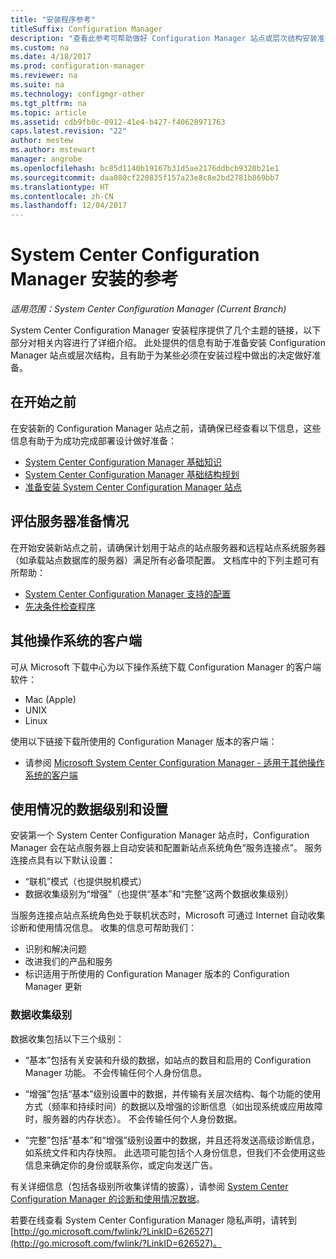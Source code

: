 ```yaml
---
title: "安装程序参考"
titleSuffix: Configuration Manager
description: "查看此参考可帮助做好 Configuration Manager 站点或层次结构安装准备。"
ms.custom: na
ms.date: 4/18/2017
ms.prod: configuration-manager
ms.reviewer: na
ms.suite: na
ms.technology: configmgr-other
ms.tgt_pltfrm: na
ms.topic: article
ms.assetid: cdb9fb0c-0912-41e4-b427-f40620971763
caps.latest.revision: "22"
author: mestew
ms.author: mstewart
manager: angrobe
ms.openlocfilehash: bc85d1140b19167b31d5ae2176ddbcb9320b21e1
ms.sourcegitcommit: daa080cf220835f157a23e8c8e2bd2781b869bb7
ms.translationtype: HT
ms.contentlocale: zh-CN
ms.lasthandoff: 12/04/2017
---
```

# <a name="reference-for-system-center-configuration-manager-setup"></a>System Center Configuration Manager 安装的参考

*适用范围：System Center Configuration Manager (Current Branch)*

System Center Configuration Manager 安装程序提供了几个主题的链接，以下部分对相关内容进行了详细介绍。 此处提供的信息有助于准备安装 Configuration Manager 站点或层次结构，且有助于为某些必须在安装过程中做出的决定做好准备。  


##  <a name="bkmk_start"></a> 在开始之前  
在安装新的 Configuration Manager 站点之前，请确保已经查看以下信息，这些信息有助于为成功完成部署设计做好准备：  

-   [System Center Configuration Manager 基础知识](../../../../core/understand/fundamentals.md)  
-   [System Center Configuration Manager 基础结构规划](../../../plan-design/network/configure-firewalls-ports-domains.md)  
-   [准备安装 System Center Configuration Manager 站点](prepare-to-install-sites.md)  

##  <a name="bkmk_assess"></a> 评估服务器准备情况  
在开始安装新站点之前，请确保计划用于站点的站点服务器和远程站点系统服务器（如承载站点数据库的服务器）满足所有必备项配置。 文档库中的下列主题可有所帮助：  

-   [System Center Configuration Manager 支持的配置](../../../../core/plan-design/configs/supported-configurations.md)  
-   [先决条件检查程序](prerequisite-checker.md)  

##  <a name="bkmk_Addclients"></a> 其他操作系统的客户端  
可从 Microsoft 下载中心为以下操作系统下载 Configuration Manager 的客户端软件：  

-   Mac   (Apple)  
-   UNIX  
-   Linux  

使用以下链接下载所使用的 Configuration Manager 版本的客户端：  

-   请参阅 [Microsoft System Center Configuration Manager - 适用于其他操作系统的客户端](http://www.microsoft.com/download/details.aspx?id=47719)  

##  <a name="bkmk_usage"></a> 使用情况的数据级别和设置  
安装第一个 System Center Configuration Manager 站点时，Configuration Manager 会在站点服务器上自动安装和配置新站点系统角色“服务连接点”。 服务连接点具有以下默认设置：  

-   “联机”模式（也提供脱机模式）  
-   数据收集级别为“增强”（也提供“基本”和“完整”这两个数据收集级别）  

当服务连接点站点系统角色处于联机状态时，Microsoft 可通过 Internet 自动收集诊断和使用情况信息。 收集的信息可帮助我们：  

-   识别和解决问题  
-   改进我们的产品和服务  
-   标识适用于所使用的 Configuration Manager 版本的 Configuration Manager 更新  

### <a name="levels-of-data-collection"></a>数据收集级别  
数据收集包括以下三个级别：

-   “基本”包括有关安装和升级的数据，如站点的数目和启用的 Configuration Manager 功能。 不会传输任何个人身份信息。  

-   “增强”包括“基本”级别设置中的数据，并传输有关层次结构、每个功能的使用方式（频率和持续时间）的数据以及增强的诊断信息（如出现系统或应用故障时，服务器的内存状态）。 不会传输任何个人身份数据。  

-   “完整”包括“基本”和“增强”级别设置中的数据，并且还将发送高级诊断信息，如系统文件和内存快照。 此选项可能包括个人身份信息，但我们不会使用这些信息来确定你的身份或联系你，或定向发送广告。  

有关详细信息（包括各级别所收集详情的披露），请参阅 [System Center Configuration Manager 的诊断和使用情况数据](../../../../core/plan-design/diagnostics/diagnostics-and-usage-data.md)。  

若要在线查看 System Center Configuration Manager 隐私声明，请转到 [http://go.microsoft.com/fwlink/?LinkID=626527](http://go.microsoft.com/fwlink/?LinkID=626527)。
